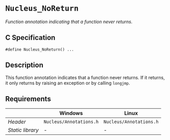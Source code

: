 # `Nucleus_NoReturn`
*Function annotation indicating that a function never returns.*

## C Specification
```
#define Nucleus_NoReturn() ...
```

## Description
This function annotation indicates that a function never returns.
If it returns, it only returns by raising an exception or by calling `longjmp`.

## Requirements

|                      | Windows                  | Linux                     |
|----------------------|--------------------------|---------------------------|
| *Header*             | `Nucleus/Annotations.h`  | `Nucleus/Annotations.h`   |
| *Static library*     |          -               |           -               |
